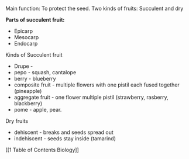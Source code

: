 
Main function: To protect the seed.
Two kinds of fruits: Succulent and dry

**Parts of succulent fruit:**
- Epicarp
- Mesocarp
- Endocarp

Kinds of Succulent fruit
- Drupe - 
- pepo - squash, cantalope
- berry - blueberry
- composite fruit - multiple flowers with one pistil each fused together (pineapple)
- aggregate fruit - one flower multiple pistil (strawberry, rasberry, blackberry)
- pome - apple, pear.

Dry fruits
- dehiscent - breaks and seeds spread out 
- indehiscent - seeds stay inside (tamarind)


[[1 Table of Contents Biology]]
